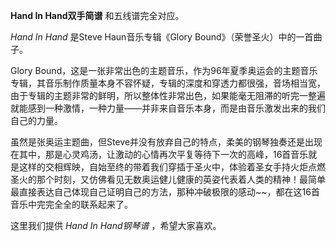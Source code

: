 

**Hand In Hand双手简谱** 和五线谱完全对应。

_Hand In Hand_ 是Steve Haun音乐专辑《Glory Bound》（荣誉圣火）中的一首曲子。

Glory
Bound，这是一张非常出色的主题音乐，作为96年夏季奥运会的主题音乐专辑，其音乐制作质量本身不容怀疑，专辑的深度和穿透力都很强，音场相当宽，由于专辑的主题非常的鲜明，所以整体性非常出色，如果能毫无阻滞的听完一整遍就能感到一种激情，一种力量——并非来自音乐本身，而是由音乐激发出来的我们自己的力量。

虽然是张奥运主题曲，但Steve并没有放弃自己的特点，柔美的钢琴独奏还是出现在其中，那是心灵鸡汤，让激动的心情再次平复等待下一次的高峰，16首音乐就是这样的交相辉映，自始至终的带着我们穿插于圣火中，体验着圣女手持火炬点燃圣火的那个时刻，又仿佛看见无数奥运健儿健康的英姿代表着人类的精神！最简单最直接表达自己体现自己证明自己的方法，那种冲破极限的感动~~，都在这16首音乐中完完全全的联系起来了。

这里我们提供 _Hand In Hand钢琴谱_ ，希望大家喜欢。


